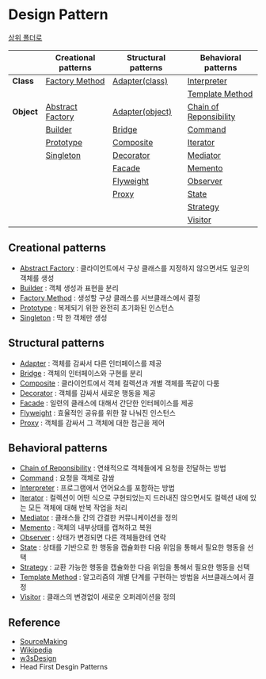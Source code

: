 # Design Pattern

[상위 폴더로](../index.md)

|            | Creational patterns                     | Structural patterns           | Behavioral patterns                                  |
|------------|-----------------------------------------|-------------------------------|------------------------------------------------------|
| **Class**  | [Factory Method](factory_method.md)     | [Adapter(class)](adapter.md)  | [Interpreter](interpreter.md)                        |
|            |                                         |                               | [Template Method](template_method.md)                |
| **Object** | [Abstract Factory](abstract_factory.md) | [Adapter(object)](adapter.md) | [Chain of Reponsibility](chain_of_responsibility.md) |
|            | [Builder](builder.md)                   | [Bridge](bridge.md)           | [Command](command.md)                                |
|            | [Prototype](prototype.md)               | [Composite](composite.md)     | [Iterator](iterator.md)                              |
|            | [Singleton](singleton.md)               | [Decorator](decoartor.md)     | [Mediator](mediator.md)                              |
|            |                                         | [Facade](facade.md)           | [Memento](memento.md)                                |
|            |                                         | [Flyweight](flyweight.md)     | [Observer](observer.md)                              |
|            |                                         | [Proxy](proxy.md)             | [State](state.md)                                    |
|            |                                         |                               | [Strategy](strategy.md)                              |
|            |                                         |                               | [Visitor](visitor.md)                                |

## Creational patterns
- [Abstract Factory](abstract_factory.md) : 클라이언트에서 구상 클래스를 지정하지 않으면서도 일군의 객체를 생성
- [Builder](builder.md) : 객체 생성과 표현을 분리
- [Factory Method](factory_method.md) : 생성할 구상 클래스를 서브클래스에서 결정
- [Prototype](prototype.md) : 복제되기 위한 완전히 초기화된 인스턴스
- [Singleton](singleton.md) : 딱 한 객체만 생성

## Structural patterns
- [Adapter](adapter.md) : 객체를 감싸서 다른 인터페이스를 제공
- [Bridge](bridge.md) : 객체의 인터페이스와 구현를 분리
- [Composite](composite.md) : 클라이언트에서 객체 컬렉션과 개별 객체를 똑같이 다룸
- [Decorator](decoartor.md) : 객체를 감싸서 새로운 행동을 제공
- [Facade](facade.md) : 일련의 클래스에 대해서 간단한 인터페이스를 제공
- [Flyweight](flyweight.md) : 효율적인 공유를 위한 잘 나눠진 인스턴스
- [Proxy](proxy.md) : 객체를 감싸서 그 객체에 대한 접근을 제어

## Behavioral patterns
- [Chain of Reponsibility](chain_of_responsibility.md) : 연쇄적으로 객체들에게 요청을 전달하는 방법
- [Command](command.md) : 요청을 객체로 감쌈
- [Interpreter](interpreter.md) : 프로그램에서 언어요소를 포함하는 방법
- [Iterator](iterator.md) : 컬렉션이 어떤 식으로 구현되었는지 드러내진 않으면서도 컬렉션 내에 있는 모든 객체에 대해 반복 작업을 처리
- [Mediator](mediator.md) : 클래스들 간의 간결한 커뮤니케이션을 정의
- [Memento](memento.md) : 객체의 내부상태를 캡쳐하고 복원
- [Observer](observer.md) : 상태가 변경되면 다른 객체들한테 연락
- [State](state.md) : 상태를 기반으로 한 행동을 캡슐화한 다음 위임을 통해서 필요한 행동을 선택
- [Strategy](strategy.md) : 교환 가능한 행동을 캡슐화한 다음 위임을 통해서 필요한 행동을 선택
- [Template Method](template_method.md) : 알고리즘의 개별 단계를 구현하는 방법을 서브클래스에서 결정
- [Visitor](visitor.md) : 클래스의 변경없이 새로운 오퍼레이션을 정의

## Reference
- [SourceMaking](https://sourcemaking.com/design_patterns)
- [Wikipedia](https://en.wikipedia.org/wiki/Software_design_pattern)
- [w3sDesign](http://w3sdesign.com/index0100.php)
- Head First Desgin Patterns

